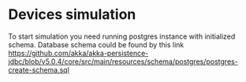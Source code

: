 # Devices simulation

To start simulation you need running postgres instance with initialized schema. Database schema
could be found by this link https://github.com/akka/akka-persistence-jdbc/blob/v5.0.4/core/src/main/resources/schema/postgres/postgres-create-schema.sql
